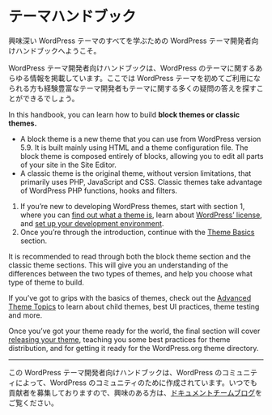 <!--
# Theme Handbook
-->

# テーマハンドブック

<!--
*Welcome to the WordPress Theme Developer Handbook, your resource for learning all about the exciting world of WordPress themes.*
-->

興味深い WordPress テーマのすべてを学ぶための WordPress テーマ開発者向けハンドブックへようこそ。

<!--
The Theme Developer Handbook is a repository for all things WordPress themes. Whether you’re new to WordPress themes, or you’re an experienced theme developer, you should be able to find the answer to many of your theme-related questions right here.
-->

WordPress テーマ開発者向けハンドブックは、WordPress のテーマに関するあらゆる情報を掲載しています。ここでは WordPress テーマを初めてご利用になられる方も経験豊富なテーマ開発者もテーマに関する多くの疑問の答えを探すことができるでしょう。

In this handbook, you can learn how to build **block themes or classic themes.**

*   A block theme is a new theme that you can use from WordPress version 5.9. It is built mainly using HTML and a theme configuration file. The block theme is composed entirely of blocks, allowing you to edit all parts of your site in the Site Editor.
*   A classic theme is the original theme, without version limitations, that primarily uses PHP, JavaScript and CSS. Classic themes take advantage of WordPress PHP functions, hooks and filters.

1.  If you’re new to developing WordPress themes, start with section 1, where you can [find out what a theme is](https://developer.wordpress.org/theme/getting-started/what-is-a-theme/), learn about [WordPress’ license](https://developer.wordpress.org/theme/getting-started/wordpress-licensing-the-gpl/), and [set up your development environment](https://developer.wordpress.org/theme/getting-started/setting-up-a-development-environment/).
2.  Once you’re through the introduction, continue with the [Theme Basics](https://developer.wordpress.org/theme/basics/) section.

It is recommended to read through both the block theme section and the classic theme sections.
This will give you an understanding of the differences between the two types of themes, and help you choose what type of theme to build.

If you’ve got to grips with the basics of themes, check out the [Advanced Theme Topics](https://developer.wordpress.org/theme/advanced-topics/) to learn about child themes, best UI practices, theme testing and more.

Once you’ve got your theme ready for the world, the final section will cover [releasing your theme](https://developer.wordpress.org/themes/releasing-your-theme/), teaching you some best practices for theme distribution, and for getting it ready for the WordPress.org theme directory.

* * *

<!--
The WordPress Theme Developer Handbook is created by the WordPress community, for the WordPress community. We are always looking for more contributors; if you’re interested stop by the [docs team blog](https://make.wordpress.org/docs) to find out more about getting involved.
-->

この WordPress テーマ開発者向けハンドブックは、WordPress のコミュニティによって、WordPress のコミュニティのために作成されています。いつでも貢献者を募集しておりますので、興味のある方は、[ドキュメントチームブログ](https://make.wordpress.org/docs)をご覧ください。
